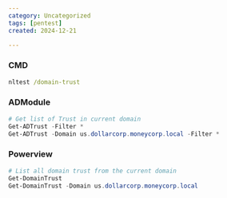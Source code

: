 ```yaml
---
category: Uncategorized
tags: [pentest]
created: 2024-12-21

---
```

### CMD
```cmd
nltest /domain-trust
```
### ADModule
```powershell
# Get list of Trust in current domain
Get-ADTrust -Filter *
Get-ADTrust -Domain us.dollarcorp.moneycorp.local -Filter *
```
### Powerview
```powershell
# List all domain trust from the current domain
Get-DomainTrust
Get-DomainTrust -Domain us.dollarcorp.moneycorp.local
```